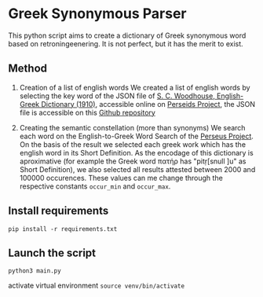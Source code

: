 # Greek Synonymous Parser

This python script aims to create a dictionary of Greek synonymous word based on retroningeenering. It is not perfect, but it has the merit to exist.

## Method
1. Creation of a list of english words
We created a list of english words by selecting the key word of the JSON file of [S. C. Woodhouse, English-Greek Dictionary (1910)](https://archive.org/details/Woodhouse_201805), accessible online on [Perseids Project](https://perseids-project.github.io/woodhouse-js/), the JSON file is accessible on this [Github repository](https://github.com/perseids-project/woodhouse-js)

2. Creating the semantic constellation (more than synonyms)
We search each word on the English-to-Greek Word Search of the [Perseus Project](http://www.perseus.tufts.edu/hopper/definitionlookup?redirect=true&lang=greek). On the basis of the result we selected each greek work which has the english word in its Short Definition. As the encodage of this dictionary is aproximative (for example the Greek word πατήρ has "pitṛ[snull ]u" as Short Definition), we also selected all results attested between 2000 and 100000 occurences. These values can me change through the respective constants `occur_min` and `occur_max`.  


## Install requirements
`pip install -r requirements.txt`

## Launch the script
`python3 main.py`



activate virtual environment
`source venv/bin/activate`

